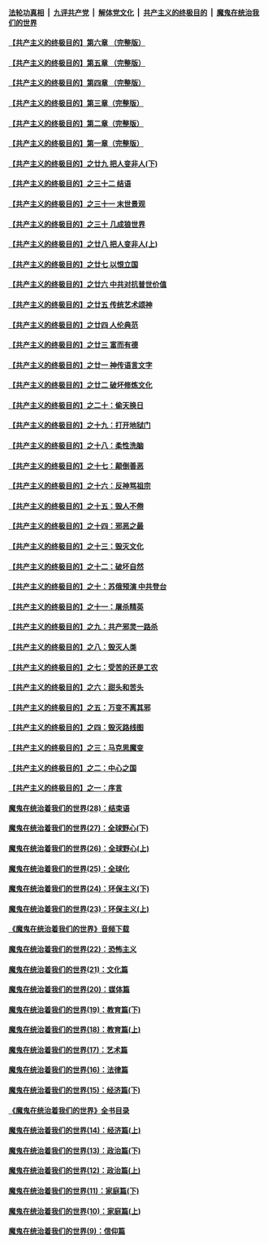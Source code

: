 ####  [法轮功真相](../../../../basic/blob/master/README.md?t=08210100) &nbsp;|&nbsp; [九评共产党](../../../../9ping.md/blob/master/README.md?t=08210100) &nbsp;|&nbsp; [解体党文化](../../../../jtdwh.md/blob/master/README.md?t=08210100)  &nbsp;|&nbsp; [共产主义的终极目的](../../../../gczydzjmd.md/blob/master/README.md?t=08210100) &nbsp;|&nbsp; [魔鬼在统治我们的世界](../../../../mgztzwmdsj.md/blob/master/README.md?t=08210100) 

#### [【共产主义的终极目的】第六章 （完整版）](../pages/nsc422/n11428913.md?t=08210100) 

#### [【共产主义的终极目的】第五章 （完整版）](../pages/nsc422/n11428912.md?t=08210100) 

#### [【共产主义的终极目的】第四章 （完整版）](../pages/nsc422/n11428907.md?t=08210100) 

#### [【共产主义的终极目的】第三章（完整版）](../pages/nsc422/n11428848.md?t=08210100) 

#### [【共产主义的终极目的】第二章（完整版）](../pages/nsc422/n11428831.md?t=08210100) 

#### [【共产主义的终极目的】第一章（完整版）](../pages/nsc422/n11417651.md?t=08210100) 

#### [【共产主义的终极目的】之廿九 把人变非人(下)](../pages/nsc422/n11344140.md?t=08210100) 

#### [【共产主义的终极目的】之三十二 结语](../pages/nsc422/n11360535.md?t=08210100) 

#### [【共产主义的终极目的】之三十一 末世景观](../pages/nsc422/n11351129.md?t=08210100) 

#### [【共产主义的终极目的】之三十 几成狼世界](../pages/nsc422/n11348280.md?t=08210100) 

#### [【共产主义的终极目的】之廿八 把人变非人(上)](../pages/nsc422/n11340492.md?t=08210100) 

#### [【共产主义的终极目的】之廿七 以恨立国](../pages/nsc422/n11336944.md?t=08210100) 

#### [【共产主义的终极目的】之廿六 中共对抗普世价值](../pages/nsc422/n11324785.md?t=08210100) 

#### [【共产主义的终极目的】之廿五 传统艺术颂神](../pages/nsc422/n11296396.md?t=08210100) 

#### [【共产主义的终极目的】之廿四 人伦典范](../pages/nsc422/n11296397.md?t=08210100) 

#### [【共产主义的终极目的】之廿三 富而有德](../pages/nsc422/n11283598.md?t=08210100) 

#### [【共产主义的终极目的】之廿一 神传语言文字](../pages/nsc422/n11263265.md?t=08210100) 

#### [【共产主义的终极目的】之廿二 破坏修炼文化](../pages/nsc422/n11245728.md?t=08210100) 

#### [【共产主义的终极目的】之二十：偷天换日](../pages/nsc422/n11238846.md?t=08210100) 

#### [【共产主义的终极目的】之十九：打开地狱门](../pages/nsc422/n11206376.md?t=08210100) 

#### [【共产主义的终极目的】之十八：柔性洗脑](../pages/nsc422/n11199994.md?t=08210100) 

#### [【共产主义的终极目的】之十七：颠倒善恶](../pages/nsc422/n11179782.md?t=08210100) 

#### [【共产主义的终极目的】之十六：反神骂祖宗](../pages/nsc422/n11166798.md?t=08210100) 

#### [【共产主义的终极目的】之十五：毁人不倦](../pages/nsc422/n11166792.md?t=08210100) 

#### [【共产主义的终极目的】之十四：邪恶之最](../pages/nsc422/n11150249.md?t=08210100) 

#### [【共产主义的终极目的】之十三：毁灭文化](../pages/nsc422/n11135227.md?t=08210100) 

#### [【共产主义的终极目的】之十二：破坏自然](../pages/nsc422/n11135214.md?t=08210100) 

#### [【共产主义的终极目的】之十：苏俄预演 中共登台](../pages/nsc422/n11118424.md?t=08210100) 

#### [【共产主义的终极目的】之十一：屠杀精英](../pages/nsc422/n11118442.md?t=08210100) 

#### [【共产主义的终极目的】之九：共产邪灵一路杀](../pages/nsc422/n11114139.md?t=08210100) 

#### [【共产主义的终极目的】之八：毁灭人类](../pages/nsc422/n11108503.md?t=08210100) 

#### [【共产主义的终极目的】之七：受苦的还是工农](../pages/nsc422/n11101809.md?t=08210100) 

#### [【共产主义的终极目的】之六：甜头和苦头](../pages/nsc422/n11096971.md?t=08210100) 

#### [【共产主义的终极目的】之五：万变不离其邪](../pages/nsc422/n11091285.md?t=08210100) 

#### [【共产主义的终极目的】之四：毁灭路线图](../pages/nsc422/n11086284.md?t=08210100) 

#### [【共产主义的终极目的】之三：马克思魔变](../pages/nsc422/n11061941.md?t=08210100) 

#### [【共产主义的终极目的】之二：中心之国](../pages/nsc422/n11047728.md?t=08210100) 

#### [【共产主义的终极目的】之一：序言](../pages/nsc422/n11086077.md?t=08210100) 

#### [魔鬼在统治着我们的世界(28)：结束语](../pages/nsc422/n10936246.md?t=08210100) 

#### [魔鬼在统治着我们的世界(27)：全球野心(下)](../pages/nsc422/n10928319.md?t=08210100) 

#### [魔鬼在统治着我们的世界(26)：全球野心(上)](../pages/nsc422/n10900318.md?t=08210100) 

#### [魔鬼在统治着我们的世界(25)：全球化](../pages/nsc422/n10788205.md?t=08210100) 

#### [魔鬼在统治着我们的世界(24)：环保主义(下)](../pages/nsc422/n10695307.md?t=08210100) 

#### [魔鬼在统治着我们的世界(23)：环保主义(上)](../pages/nsc422/n10688613.md?t=08210100) 

#### [《魔鬼在统治着我们的世界》音频下载](../pages/nsc422/n10635553.md?t=08210100) 

#### [魔鬼在统治着我们的世界(22)：恐怖主义](../pages/nsc422/n10614727.md?t=08210100) 

#### [魔鬼在统治着我们的世界(21)：文化篇](../pages/nsc422/n10597706.md?t=08210100) 

#### [魔鬼在统治着我们的世界(20)：媒体篇](../pages/nsc422/n10586579.md?t=08210100) 

#### [魔鬼在统治着我们的世界(19)：教育篇(下)](../pages/nsc422/n10564808.md?t=08210100) 

#### [魔鬼在统治着我们的世界(18)：教育篇(上)](../pages/nsc422/n10526970.md?t=08210100) 

#### [魔鬼在统治着我们的世界(17)：艺术篇](../pages/nsc422/n10499093.md?t=08210100) 

#### [魔鬼在统治着我们的世界(16)：法律篇](../pages/nsc422/n10485969.md?t=08210100) 

#### [魔鬼在统治着我们的世界(15)：经济篇(下)](../pages/nsc422/n10469975.md?t=08210100) 

#### [《魔鬼在统治着我们的世界》全书目录](../pages/nsc422/n10464261.md?t=08210100) 

#### [魔鬼在统治着我们的世界(14)：经济篇(上)](../pages/nsc422/n10457370.md?t=08210100) 

#### [魔鬼在统治着我们的世界(13)：政治篇(下)](../pages/nsc422/n10448270.md?t=08210100) 

#### [魔鬼在统治着我们的世界(12)：政治篇(上)](../pages/nsc422/n10444576.md?t=08210100) 

#### [魔鬼在统治着我们的世界(11)：家庭篇(下)](../pages/nsc422/n10440961.md?t=08210100) 

#### [魔鬼在统治着我们的世界(10)：家庭篇(上)](../pages/nsc422/n10435448.md?t=08210100) 

#### [魔鬼在统治着我们的世界(9)：信仰篇](../pages/nsc422/n10432159.md?t=08210100) 


